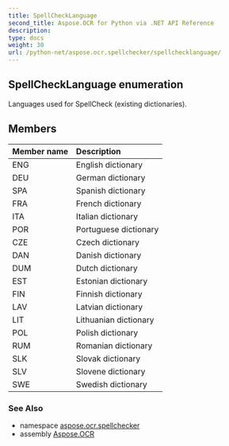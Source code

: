 ```yaml
---
title: SpellCheckLanguage
second_title: Aspose.OCR for Python via .NET API Reference
description: 
type: docs
weight: 30
url: /python-net/aspose.ocr.spellchecker/spellchecklanguage/
---
```


## SpellCheckLanguage enumeration

Languages used for SpellCheck (existing dictionaries).

## Members
| Member name | Description |
| :- | :- |
|ENG|English dictionary|
|DEU|German dictionary|
|SPA|Spanish dictionary|
|FRA|French dictionary|
|ITA|Italian dictionary|
|POR|Portuguese dictionary|
|CZE|Czech dictionary|
|DAN|Danish dictionary|
|DUM|Dutch dictionary|
|EST|Estonian dictionary|
|FIN|Finnish dictionary|
|LAV|Latvian dictionary|
|LIT|Lithuanian dictionary|
|POL|Polish dictionary|
|RUM|Romanian dictionary|
|SLK|Slovak dictionary|
|SLV|Slovene dictionary|
|SWE|Swedish dictionary|

### See Also

* namespace [aspose.ocr.spellchecker](/ocr/python-net/aspose.ocr.spellchecker/)
* assembly [Aspose.OCR](/ocr/python-net/)

